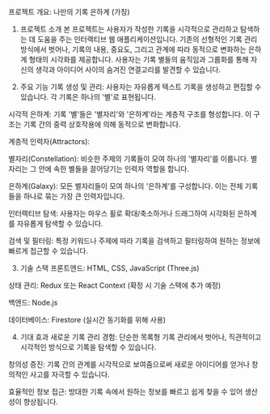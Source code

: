 프로젝트 개요: 나만의 기록 은하계 (가칭)
1. 프로젝트 소개
본 프로젝트는 사용자가 작성한 기록을 시각적으로 관리하고 탐색하는 데 도움을 주는 인터랙티브 웹 애플리케이션입니다. 기존의 선형적인 기록 관리 방식에서 벗어나, 기록의 내용, 중요도, 그리고 관계에 따라 동적으로 변화하는 은하계 형태의 시각화를 제공합니다. 사용자는 기록 별들의 움직임과 그룹화를 통해 자신의 생각과 아이디어 사이의 숨겨진 연결고리를 발견할 수 있습니다.

2. 주요 기능
기록 생성 및 관리: 사용자는 자유롭게 텍스트 기록을 생성하고 편집할 수 있습니다. 각 기록은 하나의 '별'로 표현됩니다.

시각적 은하계: 기록 '별'들은 '별자리'와 '은하계'라는 계층적 구조를 형성합니다. 이 구조는 기록 간의 중력 상호작용에 의해 동적으로 변화합니다.

계층적 인력자(Attractors):

별자리(Constellation): 비슷한 주제의 기록들이 모여 하나의 '별자리'를 이룹니다. 별자리는 그 안에 속한 별들을 끌어당기는 인력자 역할을 합니다.

은하계(Galaxy): 모든 별자리들이 모여 하나의 '은하계'를 구성합니다. 이는 전체 기록들을 하나로 묶는 가장 큰 인력자입니다.

인터랙티브 탐색: 사용자는 마우스 휠로 확대/축소하거나 드래그하여 시각화된 은하계를 자유롭게 탐색할 수 있습니다.

검색 및 필터링: 특정 키워드나 주제에 따라 기록을 검색하고 필터링하여 원하는 정보에 빠르게 접근할 수 있습니다.

3. 기술 스택
프론트엔드: HTML, CSS, JavaScript (Three.js)

상태 관리: Redux 또는 React Context (확정 시 기술 스택에 추가 예정)

백엔드: Node.js

데이터베이스: Firestore (실시간 동기화를 위해 사용)

4. 기대 효과
새로운 기록 관리 경험: 단순한 목록형 기록 관리에서 벗어나, 직관적이고 시각적인 방식으로 기록을 탐색할 수 있습니다.

창의성 증진: 기록 간의 관계를 시각적으로 보여줌으로써 새로운 아이디어를 얻거나 창의적인 사고를 자극할 수 있습니다.

효율적인 정보 접근: 방대한 기록 속에서 원하는 정보를 빠르고 쉽게 찾을 수 있어 생산성이 향상됩니다.